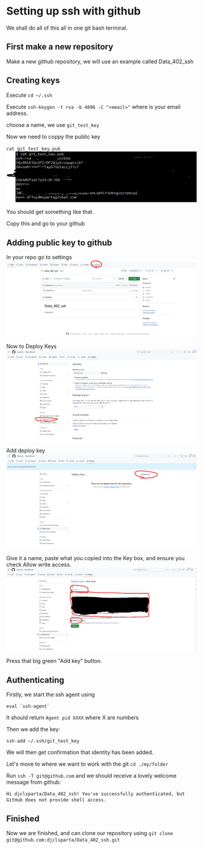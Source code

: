 # Setting up ssh with github
We shall do all of this all in one git bash terminal.

## First make a new repository
Make a new github repository, we will use an example called Data_402_ssh

## Creating keys

Execute `cd ~/.ssh`

Execute `ssh-keygen -t rsa -b 4096 -C "<email>"`
where <email> is your email address.

choose a name, we use `git_test_key`

Now we need to coppy the public key

`cat git_test_key.pub`
![img.png](github_ssh_images/cat.png)

You should get something like that.

Copy this and go to your github

## Adding public key to github
In your repo go to settings
![img.png](github_ssh_images/settings.png)

Now to Deploy Keys
![img.png](github_ssh_images/deploy.png)

Add deploy key
![img.png](github_ssh_images/adddeploykey.png)

Give it a name, paste what you copied into the Key box, and ensure you check Allow write access.
![img.png](github_ssh_images/Create_key.png)

Press that big green "Add key" button.

## Authenticating

Firstly, we start the ssh agent using
```
eval `ssh-agent`
```

It should return `Agent pid XXXX` where X are numbers

Then we add the key:
```
ssh-add ~/.ssh/git_test_key
```
We will then get confirmation that identity has been added.

Let's move to where we want to work with the git `cd ./my/folder`

Run `ssh -T git@github.com` and we should receive a lovely welcome message from github:
```
Hi djclsparta/Data_402_ssh! You've successfully authenticated, but GitHub does not provide shell access.
```

## Finished

Now we are finished, and can clone our repository using 
`git clone git@github.com:djclsparta/Data_402_ssh.git`